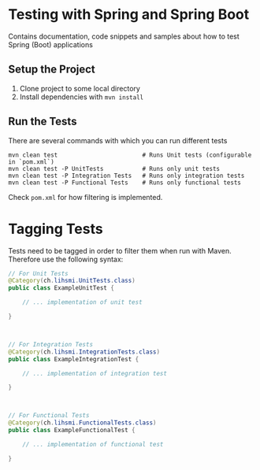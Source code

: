 Testing with Spring and Spring Boot
===================================

Contains documentation, code snippets and samples about how to test Spring (Boot) applications



Setup the Project
-----------------

1. Clone project to some local directory
1. Install dependencies with `mvn install`



Run the Tests
-------------

There are several commands with which you can run different tests

    mvn clean test                        # Runs Unit tests (configurable in `pom.xml`)
    mvn clean test -P UnitTests           # Runs only unit tests
    mvn clean test -P Integration Tests   # Runs only integration tests
    mvn clean test -P Functional Tests    # Runs only functional tests

Check `pom.xml` for how filtering is implemented.



Tagging Tests
=============

Tests need to be tagged in order to filter them when run with Maven. Therefore use the following syntax:

```` java
// For Unit Tests
@Category(ch.lihsmi.UnitTests.class)
public class ExampleUnitTest {

    // ... implementation of unit test

}



// For Integration Tests
@Category(ch.lihsmi.IntegrationTests.class)
public class ExampleIntegrationTest {

    // ... implementation of integration test

}



// For Functional Tests
@Category(ch.lihsmi.FunctionalTests.class)
public class ExampleFunctionalTest {

    // ... implementation of functional test

}
````
